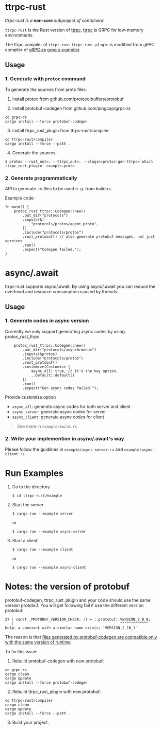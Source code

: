 # ttrpc-rust

_ttrpc-rust is a **non-core** subproject of containerd_

`ttrpc-rust` is the Rust version of [ttrpc](https://github.com/containerd/ttrpc). [ttrpc](https://github.com/containerd/ttrpc) is GRPC for low-memory environments.

The ttrpc compiler of `ttrpc-rust` `ttrpc_rust_plugin` is modified from gRPC compiler of [gRPC-rs](https://github.com/pingcap/grpc-rs) [grpcio-compiler](https://github.com/pingcap/grpc-rs/tree/master/compiler).

## Usage

### 1. Generate with `protoc` command
To generate the sources from proto files:

1. Install protoc from github.com/protocolbuffers/protobuf

2. Install protobuf-codegen from github.com/pingcap/grpc-rs
```
cd grpc-rs
cargo install --force protobuf-codegen
```

3. Install ttrpc_rust_plugin from ttrpc-rust/compiler
```
cd ttrpc-rust/compiler
cargo install --force --path .
```

4. Generate the sources:

```
$ protoc --rust_out=. --ttrpc_out=. --plugin=protoc-gen-ttrpc=`which ttrpc_rust_plugin` example.proto
```


### 2. Generate programmatically

API to generate .rs files to be used e. g. from build.rs.

Example code:

```
fn main() {
    protoc_rust_ttrpc::Codegen::new()
        .out_dir("protocols")
        .inputs(&[
            "protocols/protos/agent.proto",
        ])
        .include("protocols/protos")
        .rust_protobuf() // also generate protobuf messages, not just services
        .run()
        .expect("Codegen failed.");
}
```

# async/.await
ttrpc-rust supports async/.await. By using async/.await you can reduce the overhead and resource consumption caused by threads.

## Usage
### 1. Generate codes in async version
Currently we only support generating async codes by using protoc_rust_ttrpc

```
    protoc_rust_ttrpc::Codegen::new()
        .out_dir("protocols/asynchronous")
        .inputs(&protos)
        .include("protocols/protos")
        .rust_protobuf()
        .customize(Customize {
            async_all: true, // It's the key option.
            ..Default::default()
        })
        .run()
        .expect("Gen async codes failed.");
```

Provide customize option
- `async_all`: generate async codes for both server and client
- `async_server`: generate async codes for server
- `async_client`: generate async codes for client

> See more in `example/build.rs`

### 2. Write your implemention in async/.await's way
Please follow the guidlines in `example/async-server.rs` and `example/async-client.rs`

# Run Examples
1. Go to the directory

    ```
    $ cd ttrpc-rust/example
    ```

2. Start the server

    ```
    $ cargo run --example server
    ```
    or

    ```
    $ cargo run --example async-server
    ```

3. Start a client

    ```
    $ cargo run --example client
    ```
    or
    ```
    $ cargo run --example async-client
    ```


# Notes: the version of protobuf
protobuf-codegen, ttrpc_rust_plugin and your code should use the same version protobuf.
You will get following fail if use the different version protobuf.
```
27 | const _PROTOBUF_VERSION_CHECK: () = ::protobuf::VERSION_2_8_0;
   |                                                 ^^^^^^^^^^^^^ help: a constant with a similar name exists: `VERSION_2_10_1`
```
The reason is that [files generated by protobuf-codegen are compatible only with the same version of runtime](https://github.com/stepancheg/rust-protobuf/commit/2ab4d50c27c4dd7803b64ce1a43e2c134532c7a6)

To fix this issue:
1. Rebuild protobuf-codegen with new protobuf:
```
cd grpc-rs
cargo clean
cargo update
cargo install --force protobuf-codegen
```
2. Rebuild ttrpc_rust_plugin with new protobuf:
```
cd ttrpc-rust/compiler
cargo clean
cargo update
cargo install --force --path .
```
3. Build your project.
